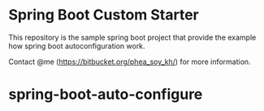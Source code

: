 # Spring Boot Custom Starter

This repository is the sample spring boot project that provide the example how spring boot autoconfiguration work.

Contact @me (https://bitbucket.org/phea_soy_kh/) for more information.
# spring-boot-auto-configure
